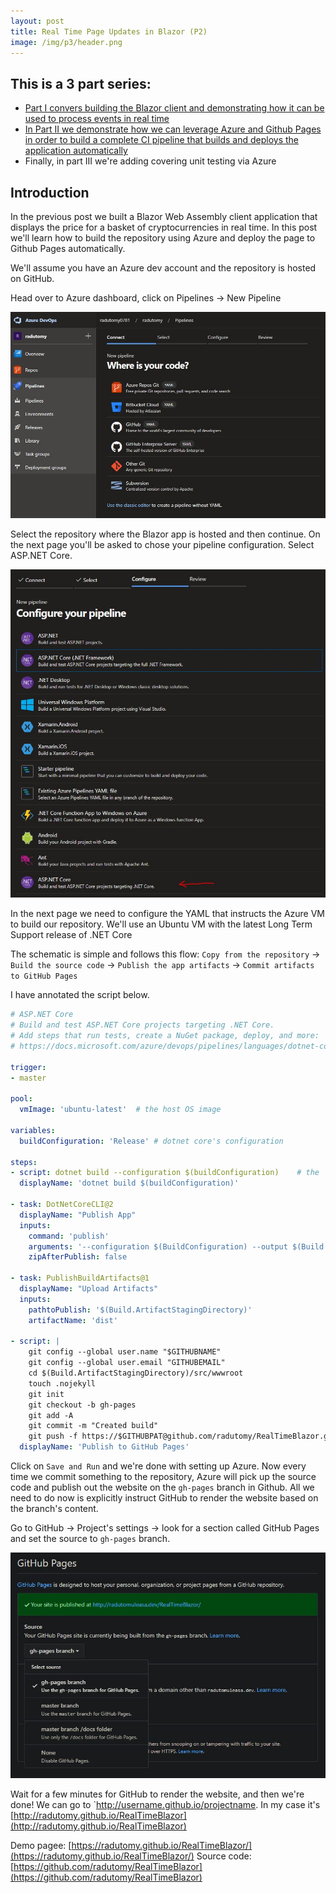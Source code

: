```yaml
---	
layout: post	
title: Real Time Page Updates in Blazor (P2)
image: /img/p3/header.png
---	
```


## This is a 3 part series:
- [Part I convers building the Blazor client and demonstrating how it can be used to process events in real time](https://radutomy.github.io/2020-05-08-realtimeblazor-p1/)
- [In Part II  we demonstrate how we can leverage Azure and Github Pages in order to build a complete CI pipeline that builds and deploys the application automatically](https://radutomy.github.io/2020-05-15-realtimeblazor-p2/)
- Finally, in part III we're adding covering unit testing via Azure

## Introduction

In the previous post we built a Blazor Web Assembly client application that displays the price for a basket of cryptocurrencies in real time. In this post we'll learn how to build the repository using Azure and deploy the page to Github Pages automatically.  

We'll assume you have an Azure dev account and the repository is hosted on GitHub.

Head over to Azure dashboard, click on Pipelines -> New Pipeline 

![alt text][1]

Select the repository where the Blazor app is hosted and then continue. On the next page you'll be asked to chose your pipeline configuration. Select ASP.NET Core.

![alt text][2]

In the next page we need to configure the YAML that instructs the Azure VM to build our repository. We'll use an Ubuntu VM with the latest Long Term Support release of .NET Core

The schematic is simple and follows this flow:
`Copy from the repository` -> `Build the source code` -> `Publish the app artifacts` -> `Commit artifacts to GitHub Pages`

I have annotated the script below.

```yml
# ASP.NET Core
# Build and test ASP.NET Core projects targeting .NET Core.
# Add steps that run tests, create a NuGet package, deploy, and more:
# https://docs.microsoft.com/azure/devops/pipelines/languages/dotnet-core

trigger:
- master

pool:
  vmImage: 'ubuntu-latest'	# the host OS image

variables:
  buildConfiguration: 'Release'	# dotnet core's configuration

steps:
- script: dotnet build --configuration $(buildConfiguration)	# the  script that gets executed in the host OS
  displayName: 'dotnet build $(buildConfiguration)'

- task: DotNetCoreCLI@2
  displayName: "Publish App"
  inputs:
    command: 'publish'
    arguments: '--configuration $(BuildConfiguration) --output $(Build.ArtifactStagingDirectory)'
    zipAfterPublish: false

- task: PublishBuildArtifacts@1
  displayName: "Upload Artifacts"
  inputs:
    pathtoPublish: '$(Build.ArtifactStagingDirectory)'
    artifactName: 'dist'

- script: |
    git config --global user.name "$GITHUBNAME"
    git config --global user.email "GITHUBEMAIL"
    cd $(Build.ArtifactStagingDirectory)/src/wwwroot
    touch .nojekyll
    git init
    git checkout -b gh-pages
    git add -A
    git commit -m "Created build"
    git push -f https://$GITHUBPAT@github.com/radutomy/RealTimeBlazor.git gh-pages
  displayName: 'Publish to GitHub Pages'
```

Click on `Save and Run` and we're done with setting up Azure. Now every time we commit something to the repository, Azure will pick up the source code and publish out the website on the `gh-pages` branch in Github. All we need to do now is explicitly instruct GitHub to render the website based on the branch's content.

Go to GitHub -> Project's settings -> look for a section called GitHub Pages and set the source to `gh-pages` branch. 

![alt text][3]

Wait for a few minutes for GitHub to render the website, and then we're done! We can go to `http://username.github.io/projectname. In my case it's [http://radutomy.github.io/RealTimeBlazor](http://radutomy.github.io/RealTimeBlazor)


Demo pagee: [https://radutomy.github.io/RealTimeBlazor/](https://radutomy.github.io/RealTimeBlazor/)
Source code: [https://github.com/radutomy/RealTimeBlazor](https://github.com/radutomy/RealTimeBlazor)

[1]: https://raw.githubusercontent.com/radutomy/radutomy.github.io/master/img/p4/img1.JPG
[2]: https://raw.githubusercontent.com/radutomy/radutomy.github.io/master/img/p4/img2.JPG
[3]: https://raw.githubusercontent.com/radutomy/radutomy.github.io/master/img/p4/img3.JPG
[4]: https://raw.githubusercontent.com/radutomy/radutomy.github.io/master/img/p4/img4.JPG